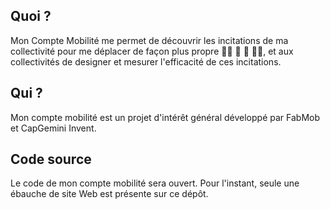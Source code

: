 ## Quoi ? 

Mon Compte Mobilité me permet de découvrir les incitations de ma collectivité 
pour me déplacer de façon plus propre 🚴‍♂️ 🚌 🚃 🚗👥, 
et aux collectivités de designer et mesurer l'efficacité de ces incitations.


## Qui ?
Mon compte mobilité est un projet d'intérêt général développé par FabMob et CapGemini Invent.

## Code source

Le code de mon compte mobilité sera ouvert. Pour l'instant, seule une ébauche de site Web est présente sur ce dépôt.
